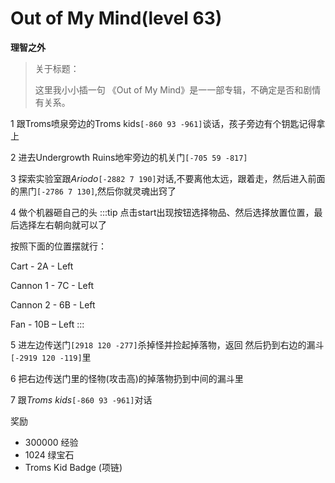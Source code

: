 # Out of My Mind(level 63)
**理智之外**

>关于标题：
>
>这里我小小插一句 《Out of My Mind》是一一部专辑，不确定是否和剧情有关系。


1 跟Troms喷泉旁边的Troms kids`[-860 93 -961]`谈话，孩子旁边有个钥匙记得拿上

2 进去Undergrowth Ruins地牢旁边的机关门`[-705 59 -817]`

3 探索实验室跟*Ariodo*`[-2882 7 190]`对话,不要离他太远，跟着走，然后进入前面的黑门`[-2786 7 130]`,然后你就灵魂出窍了

4 做个机器砸自己的头
:::tip
点击start出现按钮选择物品、然后选择放置位置，最后选择左右朝向就可以了

按照下面的位置摆就行：

Cart - 2A - Left 

Cannon 1 - 7C - Left 

Cannon 2 - 6B - Left 

Fan - 10B – Left
:::

5 进左边传送门`[2918 120 -277]`杀掉怪并捡起掉落物，返回 然后扔到右边的漏斗`[-2919 120 -119]`里

6 把右边传送门里的怪物(攻击高)的掉落物扔到中间的漏斗里

7 跟*Troms kids*`[-860 93 -961]`对话


奖励
+ 300000 经验
+ 1024 绿宝石
+ Troms Kid Badge (项链)